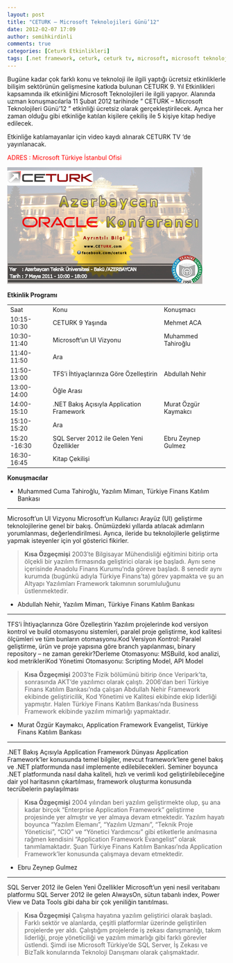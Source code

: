 ```yaml
---
layout: post
title: "CETURK – Microsoft Teknolojileri Günü’12"
date: 2012-02-07 17:09
author: semihkirdinli
comments: true
categories: [Ceturk Etkinlikleri]
tags: [.net framework, ceturk, ceturk tv, microsoft, microsoft teknolojileri, sql server 2012, tfs]
---
```

Bugüne kadar çok farklı konu ve teknoloji ile ilgili yaptığı ücretsiz etkinliklerle bilişim sektörünün gelişmesine katkıda bulunan CETURK 9. Yıl Etkinlikleri kapsamında ilk etkinliğini Microsoft Teknolojileri ile ilgili yapıyor. Alanında uzman konuşmacılarla 11 Şubat 2012 tarihinde ” CETURK – Microsoft Teknolojileri Günü’12 ”  etkinliği ücretsiz olarak gerçekleştirilecek. Ayrıca her zaman olduğu gibi etkinliğe katılan kişilere çekiliş ile 5 kişiye kitap hediye edilecek.

Etkinliğe katılamayanlar için video kaydı alınarak CETURK TV ‘de yayınlanacak.

<span style="color:#ff0000;">ADRES : Microsoft Türkiye İstanbul Ofisi</span>

<a href="http://forum.ceturk.com/etkinlikkayit.php">![ceturk](/images/jekyll/27.jpg)</a>

**Etkinlik Programı**

<table width="590">
<tr>
<td>Saat</td>
<td>Konu</td>
<td>Konuşmacı</td>
</tr>
<tr>
<td>10:15-10:30</td>
<td>CETURK 9 Yaşında</td>
<td>Mehmet ACA</td>
</tr>
<tr>
<td>10:30-11:40</td>
<td>Microsoft’un UI Vizyonu</td>
<td>Muhammed Tahiroğlu</td>
</tr>
<tr>
<td>11:40-11:50</td>
<td>Ara</td>
<td></td>
</tr>
<tr>
<td>11:50-13:00</td>
<td>TFS’i İhtiyaçlarınıza Göre Özelleştirin</td>
<td>Abdullah Nehir</td>
</tr>
<tr>
<td>13:00-14:00</td>
<td>Öğle Arası</td>
<td></td>
</tr>
<tr>
<td>14:00-15:10</td>
<td>.NET Bakış Açısıyla Application Framework</td>
<td>Murat Özgür Kaymakcı</td>
</tr>
<tr>
<td>15:10-15:20</td>
<td>Ara</td>
<td></td>
</tr>
<tr>
<td>15:20 -16:30</td>
<td>SQL Server 2012 ile Gelen Yeni Özellikler</td>
<td>Ebru Zeynep Gulmez</td>
</tr>
<tr>
<td>16:30-16:45</td>
<td>Kitap Çekilişi</td>
<td></td>
</tr>
</table>

**Konuşmacılar**

* Muhammed Cuma Tahiroğlu, Yazılım Mimarı, Türkiye Finans Katılım Bankası 
---
Microsoft’un UI Vizyonu
Microsoft’un Kullanıcı Arayüz (UI) geliştirme teknolojilerine genel bir bakış. Önümüzdeki yıllarda atılacak adımların yorumlanması, değerlendirilmesi. Ayrıca, ileride bu teknolojilerle geliştirme yapmak isteyenler için yol gösterici fikirler.

> **Kısa Özgeçmişi**
2003′te Bilgisayar Mühendisliği eğitimini bitirip orta ölçekli bir yazılım firmasında geliştirici olarak işe başladı. Aynı sene içerisinde Anadolu Finans Kurumu’nda göreve başladı. 8 senedir aynı kurumda (bugünkü adıyla Türkiye Finans’ta) görev yapmakta ve şu an Altyapı Yazılımları Framework takımının sorumluluğunu üstlenmektedir.

* Abdullah Nehir, Yazılım Mimarı, Türkiye Finans Katılım Bankası
---
TFS’i İhtiyaçlarınıza Göre Özelleştirin
Yazılım projelerinde kod versiyon kontrol ve build otomasyonu sistemleri, paralel proje geliştirme, kod kalitesi ölçümleri ve tüm bunların otomasyonu.Kod Versiyon Kontrol: Paralel geliştirme, ürün ve proje yapısına göre branch yapılanması, binary repository – ne zaman gerekir?Derleme Otomasyonu: MSBuild, kod analizi, kod metrikleriKod Yönetimi Otomasyonu: Scripting Model, API Model

> **Kısa Özgeçmişi**
2003′te Fizik bölümünü bitirip önce Veripark’ta, sonrasında AKT’de yazılımcı olarak çalıştı. 2006′dan beri Türkiye Finans Katılım Bankası’nda çalışan Abdullah Nehir Framework ekibinde geliştiricilik, Kod Yönetimi ve Kalitesi ekibinde ekip liderliği yapmıştır. Halen Türkiye Finans Katılım Bankası’nda Business Framework ekibinde yazılım mimarlığı yapmaktadır.

* Murat Özgür Kaymakcı, Application Framework Evangelist, Türkiye Finans Katılım Bankası
--- 
.NET Bakış Açısıyla Application Framework Dünyası
Application Framework’ler konusunda temel bilgiler, mevcut framework’lere genel bakış ve .NET platformunda nasıl implemente edilebilecekleri. Seminer boyunca .NET platformunda nasıl daha kaliteli, hızlı ve verimli kod geliştirilebileceğine dair yol haritasının çıkartılması, framework oluşturma konusunda tecrübelerin paylaşılması 

> **Kısa Özgeçmişi**
2004 yılından beri yazılım geliştirmekte olup, şu ana kadar birçok “Enterprise Application Framework” geliştirme projesinde yer almıştır ve yer almaya devam etmektedir. Yazılım hayatı boyunca “Yazılım Elemanı”, “Yazılım Uzmanı”, “Teknik Proje Yöneticisi”, “CIO” ve “Yönetici Yardımcısı” gibi etiketlerle anılmasına rağmen kendisini “Application Framework Evangelist” olarak tanımlamaktadır. Şuan Türkiye Finans Katılım Bankası’nda Application Framework’ler konusunda çalışmaya devam etmektedir. 

* Ebru Zeynep Gulmez
---
SQL Server 2012 ile Gelen Yeni Özellikler
Microsoft’un yeni nesil veritabanı platformu SQL Server 2012 ile gelen AlwaysOn, sütun tabanlı index, Power View ve Data Tools gibi daha bir çok yeniliğin tanıtılması.

> **Kısa Özgeçmişi**
Çalışma hayatına yazılım geliştirici olarak başladı. Farklı sektör ve alanlarda, çeşitli platformlar üzerinde geliştirilen projelerde yer aldı. Çalıştığım projelerde iş zekası danışmanlığı, takım liderliği, proje yöneticiliği ve yazılım mimarlığı gibi farklı görevler üstlendi. Şimdi ise Microsoft Türkiye’de SQL Server, İş Zekası ve BizTalk konularında Teknoloji Danışmanı olarak çalışmaktadır.